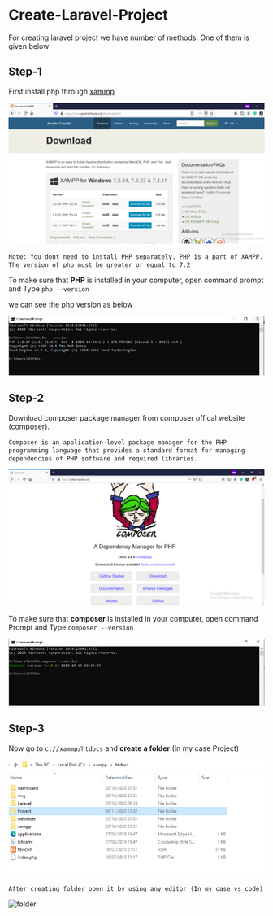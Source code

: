 # Create-Laravel-Project
For creating laravel project we have number of methods. One of them is given below 
## Step-1
First  install php through [xammp](https://www.apachefriends.org/download.html)

![xammp](./images/image1.PNG)

```
Note: You dont need to install PHP separately. PHP is a part of XAMPP. The version of php must be greater or equal to 7.2

```

To make sure that **PHP** is installed in your computer, open command prompt and Type `php --version`

we can see the php version as below

![version](./images/image2.PNG)

## Step-2
Download composer package manager from composer offical website [(composer)](https://getcomposer.org).

```
Composer is an application-level package manager for the PHP programming language that provides a standard format for managing dependencies of PHP software and required libraries.
```
![composer](./images/image3.PNG)

To make sure that **composer** is installed in your computer, open command Prompt and Type `composer --version`

![c_version](./images/image4.PNG)

## Step-3
Now go to `c://xammp/htdocs` and **create a folder** (In my case Project)

![folder](./images/image5.PNG)

```After creating folder open it by using any editor (In my case vs_code)```

![folder](./images/image6.PNG)
